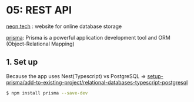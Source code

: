 # 05: REST API
[neon.tech](https://neon.tech/) : website for online database storage

[prisma](https://www.prisma.io/docs): Prisma is a powerful application development tool and ORM (Object-Relational Mapping)

## 1. Set up
Because the app uses Nest(Typescript) vs PostgreSQL =>  [setup-prisma/add-to-existing-project/relational-databases-typescript-postgresql](https://www.prisma.io/docs/getting-started/setup-prisma/add-to-existing-project/relational-databases-typescript-postgresql)
```bash
$ npm install prisma --save-dev
```
